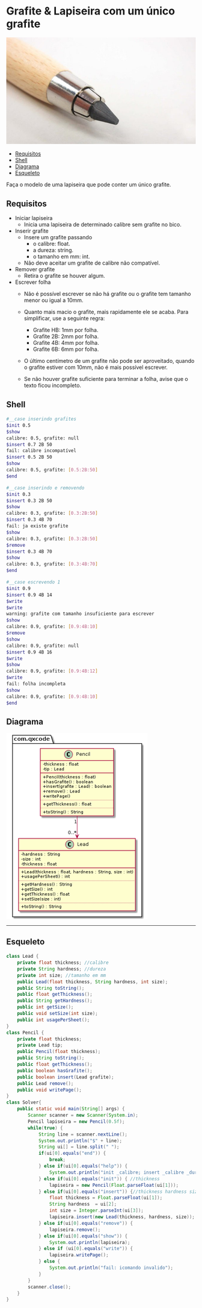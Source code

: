 # Grafite & Lapiseira com um único grafite
![](figura.jpg)

[](Solver.java)

<!--TOC_BEGIN-->
- [Requisitos](#requisitos)
- [Shell](#shell)
- [Diagrama](#diagrama)
- [Esqueleto](#esqueleto)
<!--TOC_END-->

Faça o modelo de uma lapiseira que pode conter um único grafite.

## Requisitos
- Iniciar lapiseira
    - Inicia uma lapiseira de determinado calibre sem grafite no bico.
- Inserir grafite
    - Insere um grafite passando
        - o calibre: float.
        - a dureza: string.
        - o tamanho em mm: int.
    - Não deve aceitar um grafite de calibre não compatível.
- Remover grafite
    - Retira o grafite se houver algum.
- Escrever folha
    - Não é possível escrever se não há grafite ou o grafite tem tamanho menor ou igual a 10mm.
    - Quanto mais macio o grafite, mais rapidamente ele se acaba. Para simplificar, use a seguinte regra:
        - Grafite HB: 1mm por folha.
        - Grafite 2B: 2mm por folha.
        - Grafite 4B: 4mm por folha.
        - Grafite 6B: 6mm por folha.
        
    - O último centímetro de um grafite não pode ser aproveitado, quando o grafite estiver com 10mm, não é mais possível escrever.
    - Se não houver grafite suficiente para terminar a folha, avise que o texto ficou incompleto.


## Shell

```bash
#__case inserindo grafites
$init 0.5
$show
calibre: 0.5, grafite: null
$insert 0.7 2B 50
fail: calibre incompatível
$insert 0.5 2B 50
$show
calibre: 0.5, grafite: [0.5:2B:50]
$end
```

```bash
#__case inserindo e removendo
$init 0.3
$insert 0.3 2B 50
$show
calibre: 0.3, grafite: [0.3:2B:50]
$insert 0.3 4B 70
fail: ja existe grafite
$show
calibre: 0.3, grafite: [0.3:2B:50]
$remove
$insert 0.3 4B 70
$show
calibre: 0.3, grafite: [0.3:4B:70]
$end
```

```bash
#__case escrevendo 1
$init 0.9
$insert 0.9 4B 14
$write
$write
warning: grafite com tamanho insuficiente para escrever
$show
calibre: 0.9, grafite: [0.9:4B:10]
$remove
$show
calibre: 0.9, grafite: null
$insert 0.9 4B 16
$write
$show
calibre: 0.9, grafite: [0.9:4B:12]
$write
fail: folha incompleta
$show
calibre: 0.9, grafite: [0.9:4B:10]
$end
```


## Diagrama

![](diagrama.png)


***
## Esqueleto

<!--FILTER Solver.java java-->
```java
class Lead {
    private float thickness; //calibre
    private String hardness; //dureza
    private int size; //tamanho em mm
    public Lead(float thickness, String hardness, int size);
    public String toString();
    public float getThickness();
    public String getHardness();
    public int getSize();
    public void setSize(int size);
    public int usagePerSheet();
}
class Pencil {
    private float thickness;
    private Lead tip;
    public Pencil(float thickness);
    public String toString();
    public float getThickness();
    public boolean hasGrafite();
    public boolean insert(Lead grafite);
    public Lead remove();
    public void writePage();
}
class Solver{
    public static void main(String[] args) {
        Scanner scanner = new Scanner(System.in);
        Pencil lapiseira = new Pencil(0.5f);
        while(true) {
            String line = scanner.nextLine();
            System.out.println("$" + line);
            String ui[] = line.split(" ");
            if(ui[0].equals("end")) {
                break;
            } else if(ui[0].equals("help")) {
                System.out.println("init _calibre; insert _calibre _dureza _tamanho; remove; write");
            } else if(ui[0].equals("init")) { //thickness
                lapiseira = new Pencil(Float.parseFloat(ui[1]));
            } else if(ui[0].equals("insert")) {//thickness hardness size
                float thickness = Float.parseFloat(ui[1]);
                String hardness  = ui[2];
                int size = Integer.parseInt(ui[3]);
                lapiseira.insert(new Lead(thickness, hardness, size));
            } else if(ui[0].equals("remove")) {
                lapiseira.remove();
            } else if(ui[0].equals("show")) {
                System.out.println(lapiseira);
            } else if (ui[0].equals("write")) {
                lapiseira.writePage();
            } else {
                System.out.println("fail: icomando invalido");
            }
        }
        scanner.close();
    }
}
```
<!--FILTER_END-->



